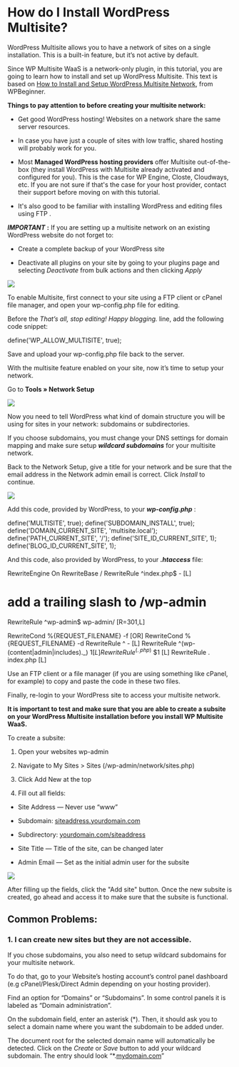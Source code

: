 # How do I Install WordPress Multisite?

WordPress Multisite allows you to have a network of sites on a single installation. This is a built-in feature, but it’s not active by default.

Since WP Multisite WaaS is a network-only plugin, in this tutorial, you are going to learn how to install and set up WordPress Multisite. This text is based on [How to Install and Setup WordPress Multisite Network](https://www.wpbeginner.com/wp-tutorials/how-to-install-and-setup-wordpress-multisite-network/), from WPBeginner.

**Things to pay attention to before creating your multisite network:**

  * Get good WordPress hosting! Websites on a network share the same server resources.

  * In case you have just a couple of sites with low traffic, shared hosting will probably work for you.

  * Most **Managed WordPress hosting providers** offer Multisite out-of-the-box (they install WordPress with Multisite already activated and configured for you). This is the case for WP Engine, Closte, Cloudways, etc. If you are not sure if that's the case for your host provider, contact their support before moving on with this tutorial.

  * It's also good to be familiar with installing WordPress and editing files using FTP .

_**IMPORTANT**_ **:** If you are setting up a multisite network on an existing WordPress website do not forget to:

  * Create a complete backup of your WordPress site

  * Deactivate all plugins on your site by going to your plugins page and selecting _Deactivate_ from bulk actions and then clicking _Apply_

[![](https://downloads.intercomcdn.com/i/o/141065015/09f448a371b8cab63280777c/Multisite+1.png)](https://downloads.intercomcdn.com/i/o/141065015/09f448a371b8cab63280777c/Multisite+1.png)

To enable Multisite, first connect to your site using a FTP client or cPanel file manager, and open your wp-config.php file for editing.

Before the _*That’s all, stop editing! Happy blogging.*_ line, add the following code snippet:

define('WP_ALLOW_MULTISITE', true);

Save and upload your wp-config.php file back to the server.

With the multisite feature enabled on your site, now it’s time to setup your network.

Go to **Tools » Network Setup**

[![](https://downloads.intercomcdn.com/i/o/141065542/5bb9b19a52ece96c52b659d8/Multisite+3.png)](https://downloads.intercomcdn.com/i/o/141065542/5bb9b19a52ece96c52b659d8/Multisite+3.png)

Now you need to tell WordPress what kind of domain structure you will be using for sites in your network: subdomains or subdirectories.

If you choose subdomains, you must change your DNS settings for domain mapping and make sure setup _**wildcard subdomains**_ for your multisite network.

Back to the Network Setup, give a title for your network and be sure that the email address in the Network admin email is correct. Click _Install_ to continue.

[![](https://downloads.intercomcdn.com/i/o/141066037/fd8a063b69988be1c372dac6/Multisite+4.png)](https://downloads.intercomcdn.com/i/o/141066037/fd8a063b69988be1c372dac6/Multisite+4.png)

Add this code, provided by WordPress, to your _**wp-config.php**_ :

define('MULTISITE', true); define('SUBDOMAIN_INSTALL', true); define('DOMAIN_CURRENT_SITE', 'multisite.local'); define('PATH_CURRENT_SITE', '/'); define('SITE_ID_CURRENT_SITE', 1); define('BLOG_ID_CURRENT_SITE', 1);

And this code, also provided by WordPress, to your _**.htaccess**_ file:

RewriteEngine On RewriteBase / RewriteRule ^index.php$ - [L]

# add a trailing slash to /wp-admin

RewriteRule ^wp-admin$ wp-admin/ [R=301,L]

RewriteCond %{REQUEST_FILENAME} -f [OR] RewriteCond %{REQUEST_FILENAME} -d RewriteRule ^ - [L] RewriteRule ^(wp-(content|admin|includes)._) $1 [L] RewriteRule ^(._.php)$ $1 [L] RewriteRule . index.php [L]

Use an FTP client or a file manager (if you are using something like cPanel, for example) to copy and paste the code in these two files.

Finally, re-login to your WordPress site to access your multisite network.

**It is important to test and make sure that you are able to create a subsite on your WordPress Multisite installation before you install WP Multisite WaaS.**

To create a subsite:

  1. Open your websites wp-admin

  2. Navigate to My Sites > Sites (/wp-admin/network/sites.php)

  3. Click Add New at the top

  4. Fill out all fields:

  * Site Address — Never use “www”

  * Subdomain: [siteaddress.yourdomain.com](http://siteaddress.yourdomain.com)

  * Subdirectory: [yourdomain.com/siteaddress](http://yourdomain.com/siteaddress)

  * Site Title — Title of the site, can be changed later

  * Admin Email — Set as the initial admin user for the subsite

![](https://wp-ultimo-space.fra1.cdn.digitaloceanspaces.com/hs-file-hrA3XtntYQ.png)

After filling up the fields, click the "Add site" button. Once the new subsite is created, go ahead and access it to make sure that the subsite is functional.

## Common Problems:

### 1\. I can create new sites but they are not accessible.

If you chose subdomains, you also need to setup wildcard subdomains for your multisite network.

To do that, go to your Website’s hosting account’s control panel dashboard (e.g cPanel/Plesk/Direct Admin depending on your hosting provider).

Find an option for “Domains” or “Subdomains”. In some control panels it is labeled as “Domain administration”.

On the subdomain field, enter an asterisk (*). Then, it should ask you to select a domain name where you want the subdomain to be added under.

The document root for the selected domain name will automatically be detected. Click on the _Create_ or _Save_ button to add your wildcard subdomain. The entry should look “*.[mydomain.com](http://mydomain.com)”

